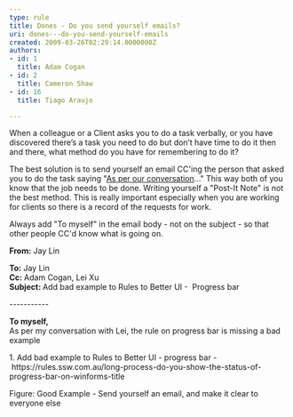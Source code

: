 ```yaml
---
type: rule
title: Dones - Do you send yourself emails?
uri: dones---do-you-send-yourself-emails
created: 2009-03-26T02:29:14.0000000Z
authors:
- id: 1
  title: Adam Cogan
- id: 2
  title: Cameron Shaw
- id: 16
  title: Tiago Araujo

---
```




<span class='intro'> <p>​​​When a colleague or a Client asks you to do a task verbally, or you have discovered there’s a task you need to do but don’t have time to do it then and there,&#160;​what method do you have for remembering to do it?<br></p><p>The best solution is to send yourself an email CC'ing the person that asked you to do the task saying &quot;<a id="AsPerConversationEmail" href="/Pages/DoYouAlwaysSendAnAsPerOurConversationEmail.aspx" target="_blank" shape="rect">As per our conversation</a>..​.&quot; This way both of you know that the job needs to be done. Writing yourself a &quot;Post-It Note&quot; is not the best method. This is really important especially when you are working for clients so there is a record of the requests for work.<br></p> </span>

<p>Always add &quot;To myself&quot; in the email body - not on the subject - so that other people CC'd know what is going on. <br></p><div class="greyBox"><p>
   <b>From&#58;</b>&#160;Jay Lin</p><p>
   <b>To&#58;</b>&#160;Jay Lin<br><b>Cc&#58;&#160;</b>Adam Cogan, Lei&#160;Xu&#160; <b></b> <br>
   <b>Subject&#58; </b>Add bad example to Rules to Better UI - &#160;Progress bar<br></p><p>-----------<br></p><p>
   <b>To myself,</b><br>As per my conversation with Lei,&#160;the rule on progress bar is missing a bad example<br></p><p>1. Add bad example to Rules to Better UI - progress bar -&#160;https&#58;//rules.ssw.com.au/long-process-do-you-show-the-status-of-progress-bar-on-winforms-title<span style="background-color&#58;#ffffff;"> </span></p></div><span class="ms-rteCustom-FigureGood">Figure&#58;&#160;Good Example - Send yourself an email, and make it clear to everyone else</span>


